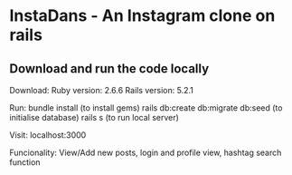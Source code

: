 # InstaDans - An Instagram clone on rails

## Download and run the code locally
Download: Ruby version: 2.6.6
          Rails version: 5.2.1

Run:      bundle install (to install gems)
          rails db:create db:migrate db:seed (to initialise database)
          rails s (to run local server)

Visit:    localhost:3000

Funcionality: View/Add new posts, login and profile view, hashtag search function
